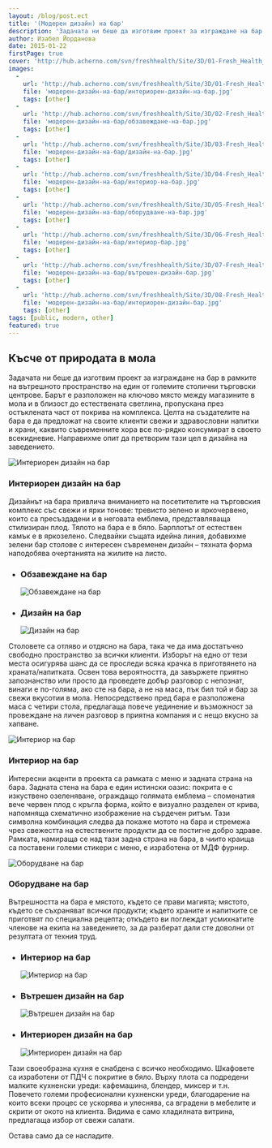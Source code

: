 ```yaml
---
layout: /blog/post.ect
title: '(Модерен дизайн) на бар'
description: 'Задачата ни беше да изготвим проект за изграждане на бар в рамките на вътрешното пространство на един от големите столични търговски центрове. Целта на създателите на бара е да предложат на своите клиенти свежи и здравословни напитки и храни, каквито съвременните хора все по-рядко консумират в своето всекидневие. Направихме опит да претворим тази цел в дизайна на заведението.'
author: Изабел Йорданова
date: 2015-01-22
firstPage: true
cover: 'http://hub.acherno.com/svn/freshhealth/Site/3D/01-Fresh_Health_F.jpg'
images:
  -
    url: 'http://hub.acherno.com/svn/freshhealth/Site/3D/01-Fresh_Health_F.jpg'
    file: 'модерен-дизайн-на-бар/интериорен-дизайн-на-бар.jpg'
    tags: [other]
  -
    url: 'http://hub.acherno.com/svn/freshhealth/Site/3D/02-Fresh_Health_F.jpg'
    file: 'модерен-дизайн-на-бар/обзавеждане-на-бар.jpg'
    tags: [other]
  -
    url: 'http://hub.acherno.com/svn/freshhealth/Site/3D/03-Fresh_Health_F.jpg'
    file: 'модерен-дизайн-на-бар/дизайн-на-бар.jpg'
    tags: [other]
  -
    url: 'http://hub.acherno.com/svn/freshhealth/Site/3D/04-Fresh_Health_F.jpg'
    file: 'модерен-дизайн-на-бар/интериор-на-бар.jpg'
    tags: [other]
  -
    url: 'http://hub.acherno.com/svn/freshhealth/Site/3D/05-Fresh_Health_F.jpg'
    file: 'модерен-дизайн-на-бар/оборудване-на-бар.jpg'
    tags: [other]
  -
    url: 'http://hub.acherno.com/svn/freshhealth/Site/3D/06-Fresh_Health_F.jpg'
    file: 'модерен-дизайн-на-бар/интериор-бар.jpg'
    tags: [other]
  -
    url: 'http://hub.acherno.com/svn/freshhealth/Site/3D/07-Fresh_Health_F.jpg'
    file: 'модерен-дизайн-на-бар/вътрешен-дизайн-бар.jpg'
    tags: [other]
  -
    url: 'http://hub.acherno.com/svn/freshhealth/Site/3D/08-Fresh_Health_F.jpg'
    file: 'модерен-дизайн-на-бар/интериорен-дизайн-бар.jpg'
    tags: [other]
tags: [public, modern, other]
featured: true
---
```

## **Късче от природата** в мола
Задачата ни беше да изготвим проект за изграждане на бар в рамките на вътрешното пространство на един от големите столични търговски центрове. Барът е разположен на ключово място между магазините в мола и в близост до естествената светлина, пропускана през остъклената част от покрива на комплекса. Целта на създателите на бара е да предложат на своите клиенти свежи и здравословни напитки и храни, каквито съвременните хора все по-рядко консумират в своето всекидневие. Направихме опит да претворим тази цел в дизайна на заведението.

![Интериорен дизайн на бар](модерен-дизайн-на-бар/интериорен-дизайн-на-бар.jpg)
### Интериорен дизайн на **бар**

Дизайнът на бара привлича вниманието на посетителите на търговския комплекс със свежи и ярки тонове: тревисто зелено и яркочервено, които са пресъздадени и в неговата емблема, представляваща стилизиран плод. Тялото на бара е в бяло. Барплотът от естествен камък е в яркозелено. Следвайки същата идейна линия, добавихме зелени бар столове с интересен съвременен дизайн – тяхната форма наподобява очертанията на жилите на листо.

-   ### Обзавеждане на **бар**
    ![Обзавеждане на бар](модерен-дизайн-на-бар/обзавеждане-на-бар.jpg)
-   ### Дизайн на **бар**
    ![Дизайн на бар](модерен-дизайн-на-бар/дизайн-на-бар.jpg)

Столовете са отляво и отдясно на бара, така че да има достатъчно свободно пространство за всички клиенти. Изборът на едно от тези места осигурява шанс да се проследи всяка крачка в приготвянето на храната/напитката. Освен това вероятността, да завържете приятно запознанство или просто да проведете добър разговор с непознат, винаги е по-голяма, ако сте на бара, а не на маса, пък бил той и бар за свежи вкусотии в мола. Непосредствено пред бара е разположена маса с четири стола, предлагаща повече уединение и възможност за провеждане на личен разговор в приятна компания и с нещо вкусно за хапване.

![Интериор на бар](модерен-дизайн-на-бар/интериор-на-бар.jpg)
### Интериор на **бар**

Интересни акценти в проекта са рамката с меню и задната страна на бара. Задната стена на бара е един истински оазис: покрита е с изкуствено озеленяване, ограждащо голямата емблема – споменатия вече червен плод с кръгла форма, който е визуално разделен от крива, напомняща схематично изображение на сърдечен ритъм. Тази символна комбинация следва да покаже мотото на бара и стремежа чрез свежестта на естествените продукти да се постигне добро здраве. Рамката, намираща се над тази задна страна на бара, в чиито краища са поставени големи стикери с меню, е изработена от МДФ фурнир.

![Оборудване на бар](модерен-дизайн-на-бар/оборудване-на-бар.jpg)
### Оборудване на **бар**

Вътрешността на бара е мястото, където се прави магията; мястото, където се съхраняват всички продукти; където храните и напитките се приготвят по специална рецепта; откъдето ви поглеждат усмихнатите членове на екипа на заведението, за да разберат дали сте доволни от резултата от техния труд.

-   ### Интериор на **бар**
    ![Интериор на бар](модерен-дизайн-на-бар/интериор-бар.jpg)
-   ### Вътрешен дизайн на **бар**
    ![Вътрешен дизайн на бар](модерен-дизайн-на-бар/вътрешен-дизайн-бар.jpg)
-   ### Интериорен дизайн на **бар**
    ![Интериорен дизайн на бар](модерен-дизайн-на-бар/интериорен-дизайн-бар.jpg)    
 
Тази своеобразна кухня е снабдена с всичко необходимо. Шкафовете са изработени от ПДЧ с покритие в бяло. Върху плота са подредени малките кухненски уреди: кафемашина, блендер, миксер и т.н. Повечето големи професионални кухненски уреди, благодарение на които всеки процес се ускорява и улеснява, са вградени в мебелите и скрити от окото на клиента. Видима е само хладилната витрина, предлагаща избор от свежи салати.

Остава само да се насладите.